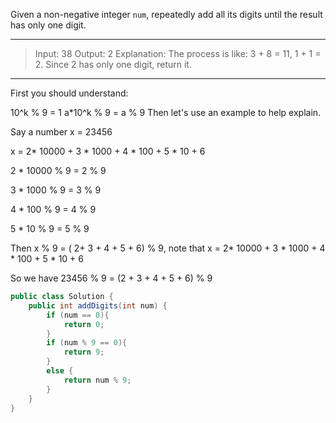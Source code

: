 Given a non-negative integer `num`, repeatedly add all its digits until the result has only one digit.

---

> Input: 38
> Output: 2 
> Explanation: The process is like: 3 + 8 = 11, 1 + 1 = 2. Since 2 has only one digit, return it.

---

First you should understand:

10^k % 9 = 1
a*10^k % 9 = a % 9 
Then let's use an example to help explain.

Say a number x = 23456

x = 2* 10000 + 3 * 1000 + 4 * 100 + 5 * 10 + 6

2 * 10000 % 9 = 2 % 9

3 * 1000 % 9 = 3 % 9

4 * 100 % 9 = 4 % 9

5 * 10 % 9 = 5 % 9

Then x % 9 = ( 2+ 3 + 4 + 5 + 6) % 9, note that x = 2* 10000 + 3 * 1000 + 4 * 100 + 5 * 10 + 6

So we have 23456 % 9 = (2 + 3 + 4 + 5 + 6) % 9

```java
public class Solution {
    public int addDigits(int num) {
        if (num == 0){
            return 0;
        }
        if (num % 9 == 0){
            return 9;
        }
        else {
            return num % 9;
        }
    }
}
```

